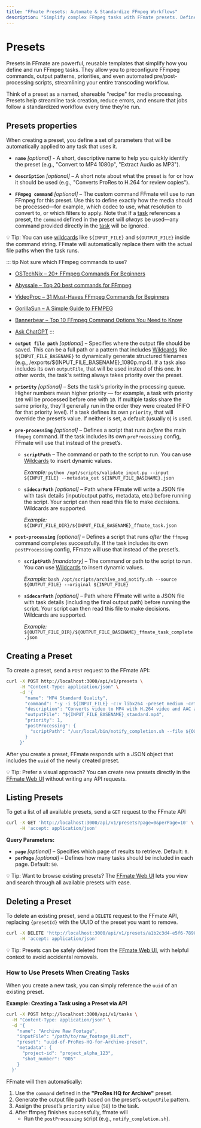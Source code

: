 ```yaml
---
title: "FFmate Presets: Automate & Standardize FFmpeg Workflows"
description: "Simplify complex FFmpeg tasks with FFmate presets. Define reusable templates for commands, output paths, and processing scripts to streamline your media encoding and ensure consistency"
---
```


# Presets

Presets in FFmate are powerful, reusable templates that simplify how you define and run FFmpeg tasks. They allow you to preconfigure FFmpeg commands, output patterns, priorities, and even automated pre/post-processing scripts, streamlining your entire transcoding workflow.

Think of a preset as a named, shareable "recipe" for media processing. Presets help streamline task creation, reduce errors, and ensure that jobs follow a standardized workflow every time they're run.

## Presets properties

When creating a preset, you define a set of parameters that will be automatically applied to any task that uses it. 

-   **`name`** *[optional]* - A short, descriptive name to help you quickly identify the preset (e.g., "Convert to MP4 1080p", "Extract Audio as MP3").

-   **`description`** *[optional]* – A short note about what the preset is for or how it should be used (e.g., "Converts ProRes to H.264 for review copies").
  
- **`FFmpeg command`** *[optional]* – The custom command FFmate will use to run FFmpeg for this preset. Use this to define exactly how the media should be processed—for example, which codec to use, what resolution to convert to, or which filters to apply. Note that If a [task](/docs/tasks.md) references a preset, the `command` defined in the preset will *always* be used—any command provided directly in the [task](/docs/tasks.md) will be ignored.

💡 Tip: You can use [wildcards](/docs/wildcards.md) like `${INPUT_FILE}` and `${OUTPUT_FILE}` inside the command string. FFmate will automatically replace them with the actual file paths when the task runs.

::: tip Not sure which FFmpeg commands to use?

- [OSTechNix – 20+ FFmpeg Commands For Beginners](https://ostechnix.com/20-ffmpeg-commands-beginners/)
- [Abyssale – Top 20 best commands for FFmpeg](https://www.abyssale.com/blog/top-20-best-commands-for-ffmpeg)
- [VideoProc – 31 Must-Haves FFmpeg Commands for Beginners](https://www.videoproc.com/resource/ffmpeg-commands.htm)
- [GorillaSun – A Simple Guide to FFMPEG](https://www.gorillasun.de/blog/a-simple-guide-to-ffmpeg/)
- [Bannerbear – Top 10 FFmpeg Command Options You Need to Know](https://www.bannerbear.com/blog/ffmpeg-101-top-10-command-options-you-need-to-know-with-examples/)
- <a href="https://chat.openai.com/?model=gpt-4&prompt=You%20are%20a%20senior%20media-encoding%20engineer%20and%20%60ffmpeg%60%20power-user.%0AFollow%20the%20outlined%20thinking%20steps%20**before**%20you%20answer.%0A%0A%5BTHINKING%20STEPS%5D%20%20%0A1.%20Draft%20the%20full%20%60ffmpeg%60%20command%3B%20include%3A%20%20%0A%C2%A0%C2%A0%E2%80%A2%20Explicit%20input%28s%29%20and%20output%28s%29%20%0A%C2%A0%C2%A0%E2%80%A2%20All%20necessary%20options%20in%20a%20logical%20order%20%0A%C2%A0%C2%A0%E2%80%A2%20Comments%20%28%23%29%20explaining%20non-obvious%20flags%0A2.%20Double-check%20every%20flag%20against%20typical%20pitfalls%20%28stream-copy%20vs.%20re-encode%2C%20color-matrix%2C%20time-bases%2C%20VFR%2C%20ProRes%20profile%2C%20CRF%20ranges%2C%20hardware%20encoders%29.%0A3.%20Provide%20a%20**single-line%20copy-pasteable%20command**%20plus%20a%20bullet%20list%20of%20key%20decisions.%0A%0A%5BOUTPUT%20FORMAT%5D%0A%60%60%60bash%0A%23%20Command%20%E2%94%80%20ready%20to%20copy%0Affmpeg%20-i%20INPUT%20%E2%80%A6%20-c%3Av%20%E2%80%A6%20-c%3Aa%20%E2%80%A6%20-vf%20%E2%80%A6%20-preset%20%E2%80%A6%20-crf%20%E2%80%A6%20OUTPUT%0A%0A%23%20Explanation%0A%E2%80%A2%20%E2%80%A6%0A%E2%80%A2%20%E2%80%A6%0A%60%60%60%0A%0A%5BUSER%20REQUEST%5D" target="_blank" rel="noopener noreferrer">Ask ChatGPT</a>
:::

- **`output file path`** *[optional]* – Specifies where the output file should be saved. This can be a full path or a pattern that includes [Wildcards](/docs/wildcards.md) like `${INPUT_FILE_BASENAME}` to dynamically generate structured filenames (e.g., /exports/${INPUT_FILE_BASENAME}_1080p.mp4). If a task also includes its own `outputFile`, that will be used instead of this one. In other words, the task's setting always takes priority over the preset.

- **`priority`** *[optional]* – Sets the task's priority in the processing queue. Higher numbers mean higher priority — for example, a task with priority `100` will be processed before one with `10`. If multiple tasks share the same priority, they’ll generally run in the order they were created (FIFO for that priority level). If a task defines its own `priority`, that will override the preset’s value. If neither is set, a default (usually `0`) is used.


- **`pre-processing`** *[optional]* – Defines a script that runs *before* the main `ffmpeg` command. If the task includes its own `preProcessing` config, FFmate will use that instead of the preset’s.

    - **`scriptPath`** – The command or path to the script to run. You can use [Wildcards](/docs/wildcards.md) to insert dynamic values.

      *Example:* `python /opt/scripts/validate_input.py --input ${INPUT_FILE} --metadata_out ${INPUT_FILE_BASENAME}.json`

    - **`sidecarPath`** *[optional]* – Path where FFmate will write a JSON file with task details (input/output paths, metadata, etc.) before running the script. Your script can then read this file to make decisions. Wildcards are supported.

      *Example:* `${INPUT_FILE_DIR}/${INPUT_FILE_BASENAME}_ffmate_task.json`  

     
- **`post-processing`** *[optional]* – Defines a script that runs *after* the `ffmpeg` command completes successfully. If the task includes its own `postProcessing` config, FFmate will use that instead of the preset’s.

    - **`scriptPath`** *[mandatory]* – The command or path to the script to run. You can use [Wildcards](/docs/wildcards.md) to insert dynamic values.

      *Example:* `bash /opt/scripts/archive_and_notify.sh --source ${OUTPUT_FILE} --original ${INPUT_FILE}`

    - **`sidecarPath`** *[optional]* – Path where FFmate will write a JSON file with task details (including the final output path) before running the script. Your script can then read this file to make decisions. Wildcards are supported.

      *Example:* `${OUTPUT_FILE_DIR}/${OUTPUT_FILE_BASENAME}_ffmate_task_complete.json`  

## Creating a Preset

To create a preset, send a `POST` request to the FFmate API:

```sh
curl -X POST http://localhost:3000/api/v1/presets \
     -H "Content-Type: application/json" \
     -d '{
       "name": "MP4 Standard Quality",
       "command": "-y -i ${INPUT_FILE} -c:v libx264 -preset medium -crf 23 -c:a aac -b:a 128k ${OUTPUT_FILE}",
       "description": "Converts video to MP4 with H.264 video and AAC audio, good balance of quality and size.",
       "outputFile": "${INPUT_FILE_BASENAME}_standard.mp4",
       "priority": 1,
       "postProcessing": {
         "scriptPath": "/usr/local/bin/notify_completion.sh --file ${OUTPUT_FILE} --status success"
       }
     }'
```

After you create a preset, FFmate responds with a JSON object that includes the `uuid` of the newly created preset.

💡 Tip: Prefer a visual approach? You can create new presets directly in the [FFmate Web UI](/docs/web-ui.md) without writing any API requests.

## Listing Presets

To get a list of all available presets, send a `GET` request to the FFmate API

```sh
curl -X GET 'http://localhost:3000/api/v1/presets?page=0&perPage=10' \
     -H 'accept: application/json'
```

**Query Parameters:**

- **`page`** *[optional]* – Specifies which page of results to retrieve. Default: `0`.
- **`perPage`** *[optional]* – Defines how many tasks should be included in each page. Default: `50`.

💡 Tip: Want to browse existing presets? The [FFmate Web UI](/docs/web-ui.md) lets you view and search through all available presets with ease.

## Deleting a Preset

To delete an existing preset, send a `DELETE` request to the FFmate API, replacing `{presetId}` with the UUID of the preset you want to remove.

```sh
curl -X DELETE 'http://localhost:3000/api/v1/presets/a1b2c3d4-e5f6-7890-1234-567890abcdef' \
     -H 'accept: application/json'
```

💡 Tip: Presets can be safely deleted from the [FFmate Web UI](/docs/web-ui.md), with helpful context to avoid accidental removals.

### How to Use Presets When Creating Tasks

When you create a new task, you can simply reference the `uuid` of an existing preset.

**Example: Creating a Task using a Preset via API**

```sh
curl -X POST http://localhost:3000/api/v1/tasks \
  -H "Content-Type: application/json" \
  -d '{
    "name": "Archive Raw Footage",
    "inputFile": "/path/to/raw_footage_01.mxf",
    "preset": "uuid-of-ProRes-HQ-for-Archive-preset",
    "metadata": {
      "project-id": "project_alpha_123",
      "shot_number": "005"
    }
  }'
```

FFmate will then automatically:

1. Use the `command` defined in the **"ProRes HQ for Archive"** preset.
2. Generate the output file path based on the preset’s `outputFile` pattern.
3. Assign the preset’s `priority` value (`50`) to the task.
4. After ffmpeg finishes successfully, ffmate will
    * Run the `postProcessing` script (e.g., `notify_completion.sh`).